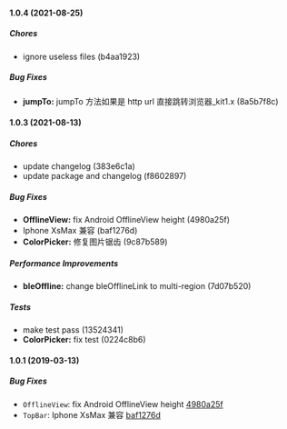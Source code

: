 #### 1.0.4 (2021-08-25)

##### Chores

*  ignore useless files (b4aa1923)

##### Bug Fixes

* **jumpTo:**  jumpTo 方法如果是 http url 直接跳转浏览器_kit1.x (8a5b7f8c)

#### 1.0.3 (2021-08-13)

##### Chores

*  update changelog (383e6c1a)
*  update package and changelog (f8602897)

##### Bug Fixes

* **OfflineView:**  fix Android OfflineView height (4980a25f)
*  Iphone XsMax 兼容 (baf1276d)
* **ColorPicker:**  修复图片锯齿 (9c87b589)

##### Performance Improvements

* **bleOffline:**  change bleOfflineLink to multi-region (7d07b520)

##### Tests

*  make test pass (13524341)
* **ColorPicker:**  fix test (0224c8b6)

#### 1.0.1 (2019-03-13)

##### Bug Fixes

* `OfflineView`: fix Android OfflineView height [4980a25f](https://github.com/TuyaInc/tuya-panel-kit/commit/4980a25f3648b46140f99ff3fefd72081c1f0c12)
* `TopBar`: Iphone XsMax 兼容 [baf1276d](https://github.com/TuyaInc/tuya-panel-kit/commit/baf1276d32c450ecb7f56fb0a20ccc493154d7a5)
